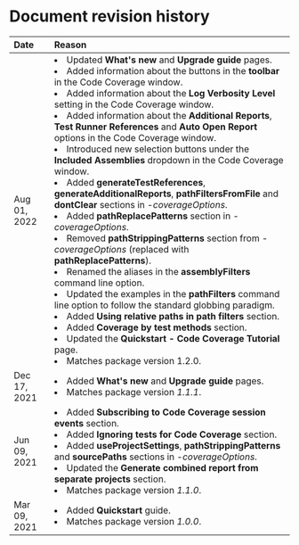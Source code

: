 # Document revision history

|Date|Reason|
|:---|:---|
|Aug 01, 2022|<li>Updated **What's new** and **Upgrade guide** pages.<li>Added information about the buttons in the **toolbar** in the Code Coverage window.<li>Added information about the **Log Verbosity Level** setting in the Code Coverage window.<li>Added information about the **Additional Reports**, **Test Runner References** and **Auto Open Report** options in the Code Coverage window.<li>Introduced new selection buttons under the **Included Assemblies** dropdown in the Code Coverage window.<li>Added **generateTestReferences**, **generateAdditionalReports**, **pathFiltersFromFile** and **dontClear** sections in *-coverageOptions*.<li>Added **pathReplacePatterns** section in *-coverageOptions*.<li>Removed **pathStrippingPatterns** section from *-coverageOptions* (replaced with **pathReplacePatterns**).<li>Renamed the aliases in the **assemblyFilters** command line option.<li>Updated the examples in the **pathFilters** command line option to follow the standard globbing paradigm.<li>Added **Using relative paths in path filters** section.<li>Added **Coverage by test methods** section.<li>Updated the **Quickstart - Code Coverage Tutorial** page.<li>Matches package version 1.2.0.|
|Dec 17, 2021|<li>Added **What's new** and **Upgrade guide** pages.<li>Matches package version *1.1.1*.|
|Jun 09, 2021|<li>Added **Subscribing to Code Coverage session events** section.<li>Added **Ignoring tests for Code Coverage** section.<li>Added **useProjectSettings**, **pathStrippingPatterns** and **sourcePaths** sections in *-coverageOptions*.<li>Updated the **Generate combined report from separate projects** section.<li>Matches package version *1.1.0*.|
|Mar 09, 2021|<li>Added **Quickstart** guide.<li>Matches package version *1.0.0*.|
